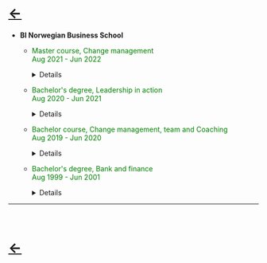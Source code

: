 # [&larr;](/index.md) 
- **BI Norwegian Business School**  
    - <span style="color:green">Master course, Change management  
            Aug 2021 - Jun 2022 </span>
        <details>
        Programmet vektlegger temaer knyttet til omstilling, utvikling, drivkrefter, endringsbarrierer og læring. Temaene behandles gjennomgående fra et ledelsesperspektiv, og koble akademisk teori med praktiske erfaring og forståelse av endringsledelse. 
        Programmet er rettet mot ledere eller stabspersoner med en aktiv rolle i ledelse av endring. Programmet inngå i graden Executive Master of Management. 
        
            
    - <span style="color:green"> Bachelor's degree, Leadership in action  
            Aug 2020 - Jun 2021 </span>
        <details>
        Programmet ser ledelse som en mulighet for å utløse potensial i mennesker gjennom aksjon og refleksjon. Aksjonsbasert ledelse, kompetanse basert ledelse i relasjoner, personlig læring og ledelse ledelse i samspill og samskaping, ledelse i aksjon
        

    - <span style="color:green"> Bachelor course, Change management, team and Coaching  
            Aug 2019 - Jun 2020 </span>
        <details>
        Kurset omhandler perspektiver på organisasjon, organisasjonsforståelse og ledelse, blant temaene var samspill og psykologi i organisasjoner, organisasjonskultur, gruppesamarbeid og motstand mot endringer. 
        Organisering og styring av endringsprosesser, kundedrevet endring, fallgruver og suksessfaktorer, mestring av radikale endringsprosesser, strategier for å overkomme motstand mot endring, medarbeideren som ressursperson, samt involvering i, og forankring av, endringsprosesser, kompetansedrevet endring. 

        

    - <span style="color:green"> Bachelor's degree, Bank and finance  
            Aug 1999 - Jun 2001 </span>       
        <details>
        Studie har fokus på grunnleggeden bedriftsøkonomi og finnansieringsprodukter. 
        
---
<br>

# [&larr;](/index.md)       